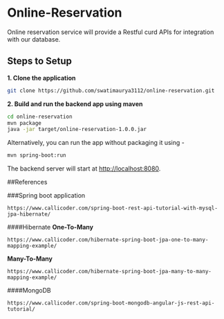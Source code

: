 # Online-Reservation

Online reservation service will provide a Restful curd APIs for integration with our database.

## Steps to Setup

**1. Clone the application**

```bash
git clone https://github.com/swatimaurya3112/online-reservation.git
```

**2. Build and run the backend app using maven**

```bash
cd online-reservation
mvn package
java -jar target/online-reservation-1.0.0.jar
```

Alternatively, you can run the app without packaging it using -

```bash
mvn spring-boot:run
```

The backend server will start at <http://localhost:8080>.

##References

###Spring boot application
 ```
https://www.callicoder.com/spring-boot-rest-api-tutorial-with-mysql-jpa-hibernate/
```
####Hibernate
**One-To-Many**
```
https://www.callicoder.com/hibernate-spring-boot-jpa-one-to-many-mapping-example/
```
**Many-To-Many**
```
https://www.callicoder.com/hibernate-spring-boot-jpa-many-to-many-mapping-example/
```
####MongoDB
```
https://www.callicoder.com/spring-boot-mongodb-angular-js-rest-api-tutorial/
```